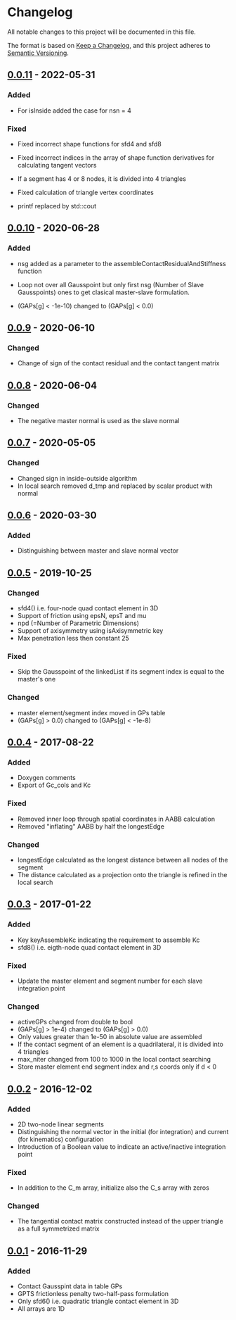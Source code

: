 # Changelog

All notable changes to this project will be documented in this file.

The format is based on [Keep a Changelog](https://keepachangelog.com/en/1.0.0/),
and this project adheres to [Semantic Versioning](https://semver.org/spec/v2.0.0.html).

## [0.0.11] - 2022-05-31

### Added

- For isInside added the case for nsn = 4

### Fixed

- Fixed incorrect shape functions for sfd4 and sfd8
- Fixed incorrect indices in the array of shape function derivatives for calculating tangent vectors
- If a segment has 4 or 8 nodes, it is divided into 4 triangles
- Fixed calculation of triangle vertex coordinates

- printf replaced by std::cout

## [0.0.10] - 2020-06-28

### Added

- nsg added as a parameter to the assembleContactResidualAndStiffness function
- Loop not over all Gausspoint but only first nsg (Number of Slave Gausspoints) ones to get clasical master-slave formulation.

- (GAPs[g] < -1e-10) changed to (GAPs[g] < 0.0)

## [0.0.9] - 2020-06-10

### Changed

- Change of sign of the contact residual and the contact tangent matrix

## [0.0.8] - 2020-06-04

### Changed

- The negative master normal is used as the slave normal

## [0.0.7] - 2020-05-05

### Changed

- Changed sign in inside-outside algorithm
- In local search removed d_tmp and replaced by scalar product with normal

## [0.0.6] - 2020-03-30

### Added

- Distinguishing between master and slave normal vector

## [0.0.5] - 2019-10-25

### Changed

- sfd4() i.e. four-node quad contact element in 3D
- Support of friction using epsN, epsT and mu
- npd (=Number of Parametric Dimensions)
- Support of axisymmetry using isAxisymmetric key
- Max penetration less then constant 25

### Fixed

- Skip the Gausspoint of the linkedList if its segment index is equal to the master's one

### Changed

- master element/segment index moved in GPs table
- (GAPs[g] > 0.0) changed to (GAPs[g] < -1e-8)

## [0.0.4] - 2017-08-22

### Added

- Doxygen comments
- Export of Gc_cols and Kc

### Fixed

- Removed inner loop through spatial coordinates in AABB calculation
- Removed "inflating" AABB by half the longestEdge

### Changed

- longestEdge calculated as the longest distance between all nodes of the segment
- The distance calculated as a projection onto the triangle is refined in the local search

## [0.0.3] - 2017-01-22

### Added

- Key keyAssembleKc indicating the requirement to assemble Kc
- sfd8() i.e. eigth-node quad contact element in 3D

### Fixed

- Update the master element and segment number for each slave integration point

### Changed

- activeGPs changed from double to bool
- (GAPs[g] > 1e-4) changed to (GAPs[g] > 0.0)
- Only values greater than 1e-50 in absolute value are assembled
- If the contact segment of an element is a quadrilateral, it is divided into 4 triangles
- max_niter changed from 100 to 1000 in the local contact searching
- Store master element end segment index and r,s coords only if d < 0

## [0.0.2] - 2016-12-02

### Added

- 2D two-node linear segments
- Distinguishing the normal vector in the initial (for integration) and current (for kinematics) configuration
- Introduction of a Boolean value to indicate an active/inactive integration point

### Fixed

- In addition to the C_m array, initialize also the C_s array with zeros

### Changed

- The tangential contact matrix constructed instead of the upper triangle as a full symmetrized matrix

## [0.0.1] - 2016-11-29

### Added

- Contact Gausspint data in table GPs
- GPTS frictionless penalty two-half-pass formulation
- Only sfd6() i.e. quadratic triangle contact element in 3D
- All arrays are 1D

[unreleased]: https://github.com/kopacja/contactino/compare/v0.0.11...HEAD
[0.0.11]: https://github.com/kopacja/contactino/releases/tag/v0.0.11
[0.0.10]: https://github.com/kopacja/contactino/releases/tag/v0.0.10
[0.0.9]: https://github.com/kopacja/contactino/releases/tag/v0.0.9
[0.0.8]: https://github.com/kopacja/contactino/releases/tag/v0.0.8
[0.0.7]: https://github.com/kopacja/contactino/releases/tag/v0.0.7
[0.0.6]: https://github.com/kopacja/contactino/releases/tag/v0.0.6
[0.0.5]: https://github.com/kopacja/contactino/releases/tag/v0.0.5
[0.0.4]: https://github.com/kopacja/contactino/releases/tag/v0.0.4
[0.0.3]: https://github.com/kopacja/contactino/releases/tag/v0.0.3
[0.0.2]: https://github.com/kopacja/contactino/releases/tag/v0.0.2
[0.0.1]: https://github.com/kopacja/contactino/releases/tag/v0.0.1